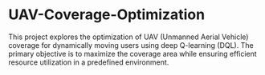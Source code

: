 # UAV-Coverage-Optimization
This project explores the optimization of UAV (Unmanned Aerial Vehicle) coverage for dynamically moving users using deep Q-learning (DQL). The primary objective is to maximize the coverage area while ensuring efficient resource utilization in a predefined environment.
